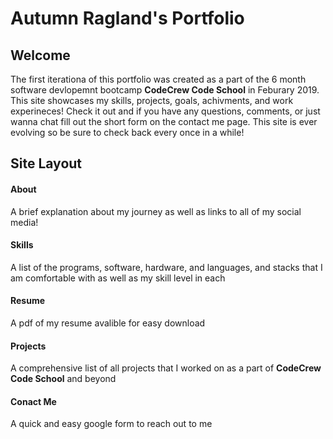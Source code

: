 # Autumn Ragland's Portfolio

## Welcome

The first iterationa of this portfolio was created as a part of the 6 month software devlopemnt bootcamp **CodeCrew Code School** in Feburary 2019. This site showcases my skills, projects, goals, achivments, and work experineces! Check it out and if you have any questions, comments, or just wanna chat fill out the short form on the contact me page. This site is ever evolving so be sure to check back every once in a while!

## Site Layout
#### About
A brief explanation about my journey as well as links to all of my social media!
#### Skills
A list of the programs, software, hardware, and languages, and stacks that I am comfortable with as well as my skill level in each
#### Resume
A pdf of my resume avalible for easy download
#### Projects
A comprehensive list of all projects that I worked on as a part of **CodeCrew Code School** and beyond
#### Conact Me
A quick and easy google form to reach out to me